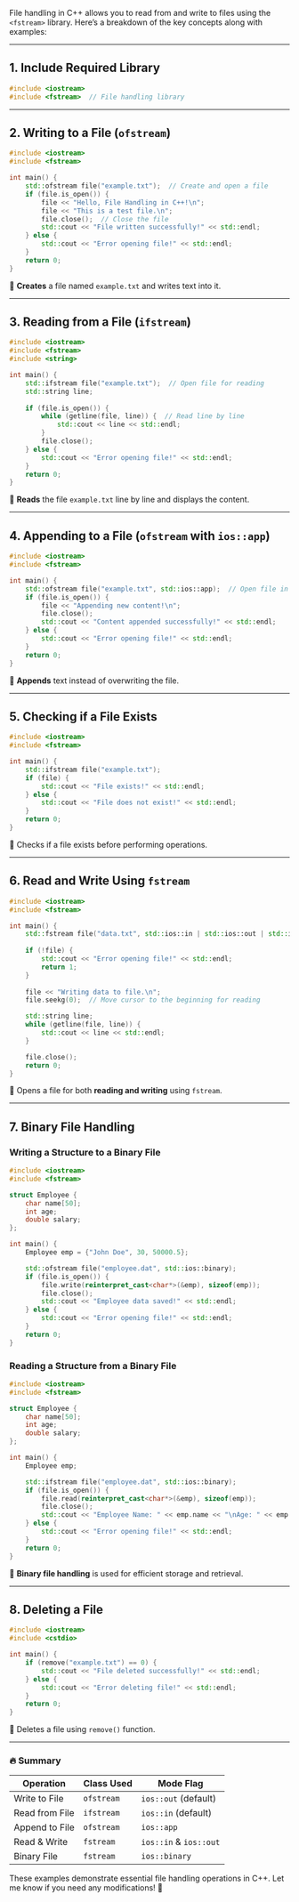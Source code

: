 File handling in C++ allows you to read from and write to files using the `<fstream>` library. Here’s a breakdown of the key concepts along with examples:

---

## **1. Include Required Library**
```cpp
#include <iostream>
#include <fstream>  // File handling library
```

---

## **2. Writing to a File (`ofstream`)**
```cpp
#include <iostream>
#include <fstream>

int main() {
    std::ofstream file("example.txt");  // Create and open a file
    if (file.is_open()) {
        file << "Hello, File Handling in C++!\n";
        file << "This is a test file.\n";
        file.close();  // Close the file
        std::cout << "File written successfully!" << std::endl;
    } else {
        std::cout << "Error opening file!" << std::endl;
    }
    return 0;
}
```
🔹 **Creates** a file named `example.txt` and writes text into it.

---

## **3. Reading from a File (`ifstream`)**
```cpp
#include <iostream>
#include <fstream>
#include <string>

int main() {
    std::ifstream file("example.txt");  // Open file for reading
    std::string line;
    
    if (file.is_open()) {
        while (getline(file, line)) {  // Read line by line
            std::cout << line << std::endl;
        }
        file.close();
    } else {
        std::cout << "Error opening file!" << std::endl;
    }
    return 0;
}
```
🔹 **Reads** the file `example.txt` line by line and displays the content.

---

## **4. Appending to a File (`ofstream` with `ios::app`)**
```cpp
#include <iostream>
#include <fstream>

int main() {
    std::ofstream file("example.txt", std::ios::app);  // Open file in append mode
    if (file.is_open()) {
        file << "Appending new content!\n";
        file.close();
        std::cout << "Content appended successfully!" << std::endl;
    } else {
        std::cout << "Error opening file!" << std::endl;
    }
    return 0;
}
```
🔹 **Appends** text instead of overwriting the file.

---

## **5. Checking if a File Exists**
```cpp
#include <iostream>
#include <fstream>

int main() {
    std::ifstream file("example.txt");
    if (file) {
        std::cout << "File exists!" << std::endl;
    } else {
        std::cout << "File does not exist!" << std::endl;
    }
    return 0;
}
```
🔹 Checks if a file exists before performing operations.

---

## **6. Read and Write Using `fstream`**
```cpp
#include <iostream>
#include <fstream>

int main() {
    std::fstream file("data.txt", std::ios::in | std::ios::out | std::ios::trunc);
    
    if (!file) {
        std::cout << "Error opening file!" << std::endl;
        return 1;
    }
    
    file << "Writing data to file.\n";
    file.seekg(0);  // Move cursor to the beginning for reading

    std::string line;
    while (getline(file, line)) {
        std::cout << line << std::endl;
    }

    file.close();
    return 0;
}
```
🔹 Opens a file for both **reading and writing** using `fstream`.

---

## **7. Binary File Handling**
### **Writing a Structure to a Binary File**
```cpp
#include <iostream>
#include <fstream>

struct Employee {
    char name[50];
    int age;
    double salary;
};

int main() {
    Employee emp = {"John Doe", 30, 50000.5};

    std::ofstream file("employee.dat", std::ios::binary);
    if (file.is_open()) {
        file.write(reinterpret_cast<char*>(&emp), sizeof(emp));
        file.close();
        std::cout << "Employee data saved!" << std::endl;
    } else {
        std::cout << "Error opening file!" << std::endl;
    }
    return 0;
}
```

### **Reading a Structure from a Binary File**
```cpp
#include <iostream>
#include <fstream>

struct Employee {
    char name[50];
    int age;
    double salary;
};

int main() {
    Employee emp;

    std::ifstream file("employee.dat", std::ios::binary);
    if (file.is_open()) {
        file.read(reinterpret_cast<char*>(&emp), sizeof(emp));
        file.close();
        std::cout << "Employee Name: " << emp.name << "\nAge: " << emp.age << "\nSalary: " << emp.salary << std::endl;
    } else {
        std::cout << "Error opening file!" << std::endl;
    }
    return 0;
}
```
🔹 **Binary file handling** is used for efficient storage and retrieval.

---

## **8. Deleting a File**
```cpp
#include <iostream>
#include <cstdio>

int main() {
    if (remove("example.txt") == 0) {
        std::cout << "File deleted successfully!" << std::endl;
    } else {
        std::cout << "Error deleting file!" << std::endl;
    }
    return 0;
}
```
🔹 Deletes a file using `remove()` function.

---

### 🔥 **Summary**
| Operation        | Class Used  | Mode Flag |
|-----------------|------------|-----------|
| Write to File   | `ofstream`  | `ios::out` (default) |
| Read from File  | `ifstream`  | `ios::in` (default) |
| Append to File  | `ofstream`  | `ios::app` |
| Read & Write    | `fstream`   | `ios::in` & `ios::out` |
| Binary File     | `fstream`   | `ios::binary` |

These examples demonstrate essential file handling operations in C++. Let me know if you need any modifications! 🚀

